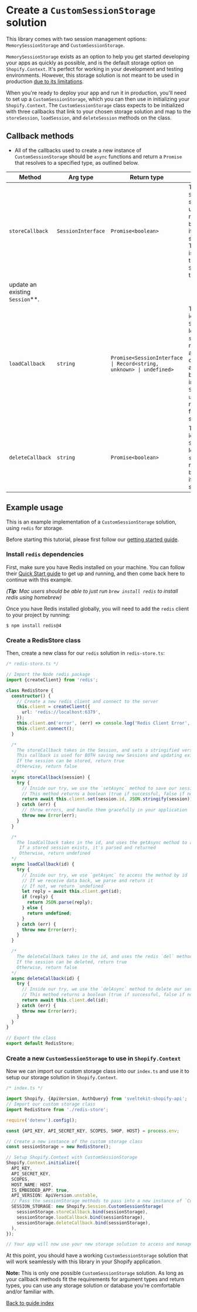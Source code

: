 # Create a `CustomSessionStorage` solution

This library comes with two session management options: `MemorySessionStorage`
and `CustomSessionStorage`.

`MemorySessionStorage` exists as an option to help you get started developing your apps as quickly
as possible, and is the default storage option on `Shopify.Context`. It's perfect for working in
your development and testing environments. However, this storage solution is not meant to be used in
production [due to its limitations](../issues.md).

When you're ready to deploy your app and run it in production, you'll need to set up
a `CustomSessionStorage`, which you can then use in initializing your `Shopify.Context`.
The `CustomSessionStorage` class expects to be initialized with three callbacks that link to your
chosen storage solution and map to the `storeSession`, `loadSession`, and `deleteSession` methods on
the class.

## Callback methods

- All of the callbacks used to create a new instance of `CustomSessionStorage` should be `async`
  functions and return a `Promise` that resolves to a specified type, as outlined below.

| Method           | Arg type           | Return type                                                          | Notes                                                                                                                                                                                                               |
| ---------------- | ------------------ | -------------------------------------------------------------------- | ------------------------------------------------------------------------------------------------------------------------------------------------------------------------------------------------------------------- |
| `storeCallback`  | `SessionInterface` | `Promise<boolean>`                                                   | Takes in the `Session` to be stored or updated, returns a `boolean` (`true` if stored successfully). <br/> This callback is used both to save new a `Session` and to **
update an existing `Session`**.              |
| `loadCallback`   | `string`           | `Promise<SessionInterface \| Record<string, unknown> \| undefined> ` | Takes in the id of the `Session` to load (as a `string`) and returns either an instance of a `Session`, an object to be used to instantiate a `Session`, or `undefined` if no record is found for the specified id. |
| `deleteCallback` | `string`           | `Promise<boolean>`                                                   | Takes in the id of the `Session` to load (as a `string`) and returns a `booelan` (`true` if deleted successfully).                                                                                                  |

## Example usage

This is an example implementation of a `CustomSessionStorage` solution, using `redis` for storage.

Before starting this tutorial, please first follow
our [getting started guide](../getting_started.md).

### Install `redis` dependencies

First, make sure you have Redis installed on your machine. You can follow
their [Quick Start guide](https://redis.io/topics/quickstart) to get up and running, and then come
back here to continue with this example.

_(**Tip**: Mac users should be able to just run `brew install redis` to install redis using
homebrew)_

Once you have Redis installed globally, you will need to add the `redis` client to your project by
running:

```shell
$ npm install redis@4
```

### Create a RedisStore class

Then, create a new class for our `redis` solution in `redis-store.ts`:

```ts
/* redis-store.ts */

// Import the Node redis package
import {createClient} from 'redis';

class RedisStore {
  constructor() {
    // Create a new redis client and connect to the server
    this.client = createClient({
      url: 'redis://localhost:6379',
    });
    this.client.on('error', (err) => console.log('Redis Client Error', err));
    this.client.connect();
  }

  /*
    The storeCallback takes in the Session, and sets a stringified version of it on the redis store
    This callback is used for BOTH saving new Sessions and updating existing Sessions.
    If the session can be stored, return true
    Otherwise, return false
  */
  async storeCallback(session) {
    try {
      // Inside our try, we use the `setAsync` method to save our session.
      // This method returns a boolean (true if successful, false if not)
      return await this.client.set(session.id, JSON.stringify(session));
    } catch (err) {
      // throw errors, and handle them gracefully in your application
      throw new Error(err);
    }
  }

  /*
    The loadCallback takes in the id, and uses the getAsync method to access the session data
     If a stored session exists, it's parsed and returned
     Otherwise, return undefined
  */
  async loadCallback(id) {
    try {
      // Inside our try, we use `getAsync` to access the method by id
      // If we receive data back, we parse and return it
      // If not, we return `undefined`
      let reply = await this.client.get(id);
      if (reply) {
        return JSON.parse(reply);
      } else {
        return undefined;
      }
    } catch (err) {
      throw new Error(err);
    }
  }

  /*
    The deleteCallback takes in the id, and uses the redis `del` method to delete it from the store
    If the session can be deleted, return true
    Otherwise, return false
  */
  async deleteCallback(id) {
    try {
      // Inside our try, we use the `delAsync` method to delete our session.
      // This method returns a boolean (true if successful, false if not)
      return await this.client.del(id);
    } catch (err) {
      throw new Error(err);
    }
  }
}

// Export the class
export default RedisStore;
```

### Create a new `CustomSessionStorage` to use in `Shopify.Context`

Now we can import our custom storage class into our `index.ts` and use it to setup our storage
solution in `Shopify.Context`.

```ts
/* index.ts */

import Shopify, {ApiVersion, AuthQuery} from 'sveltekit-shopify-api';
// Import our custom storage class
import RedisStore from './redis-store';

require('dotenv').config();

const {API_KEY, API_SECRET_KEY, SCOPES, SHOP, HOST} = process.env;

// Create a new instance of the custom storage class
const sessionStorage = new RedisStore();

// Setup Shopify.Context with CustomSessionStorage
Shopify.Context.initialize({
  API_KEY,
  API_SECRET_KEY,
  SCOPES,
  HOST_NAME: HOST,
  IS_EMBEDDED_APP: true,
  API_VERSION: ApiVersion.unstable,
  // Pass the sessionStorage methods to pass into a new instance of `CustomSessionStorage`
  SESSION_STORAGE: new Shopify.Session.CustomSessionStorage(
    sessionStorage.storeCallback.bind(sessionStorage),
    sessionStorage.loadCallback.bind(sessionStorage),
    sessionStorage.deleteCallback.bind(sessionStorage),
  ),
});

// Your app will now use your new storage solution to access and manage Sessions
```

At this point, you should have a working `CustomSessionStorage` solution that will work seamlessly
with this library in your Shopify application.

**Note:** This is only one possible `CustomSessionStorage` solution. As long as your callback
methods fit the requirements for argument types and return types, you can use any storage solution
or database you're comfortable and/or familiar with.

[Back to guide index](../README.md)
